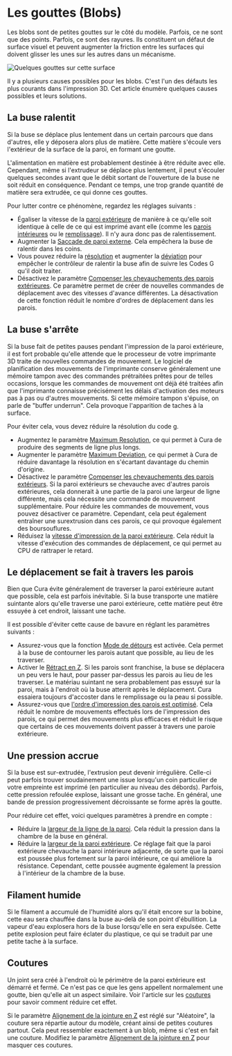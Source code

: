 Les gouttes (Blobs)
====
Les blobs sont de petites gouttes sur le côté du modèle. Parfois, ce ne sont que des points. Parfois, ce sont des rayures. Ils constituent un défaut de surface visuel et peuvent augmenter la friction entre les surfaces qui doivent glisser les unes sur les autres dans un mécanisme.

![Quelques gouttes sur cette surface](../../../articles/images/blobs.jpg)

Il y a plusieurs causes possibles pour les blobs. C'est l'un des défauts les plus courants dans l'impression 3D. Cet article énumère quelques causes possibles et leurs solutions.

La buse ralentit
----
Si la buse se déplace plus lentement dans un certain parcours que dans d'autres, elle y déposera alors plus de matière. Cette matière s'écoule vers l'extérieur de la surface de la paroi, en formant une goutte.

L'alimentation en matière est probablement destinée à être réduite avec elle. Cependant, même si l'extrudeur se déplace plus lentement, il peut s'écouler quelques secondes avant que le débit sortant de l'ouverture de la buse ne soit réduit en conséquence. Pendant ce temps, une trop grande quantité de matière sera extrudée, ce qui donne ces gouttes.

Pour lutter contre ce phénomène, regardez les réglages suivants :
* Égaliser la vitesse de la [paroi extérieure](../speed/speed_wall_0.md) de manière à ce qu'elle soit identique à celle de ce qui est imprimé avant elle (comme les [parois intérieures](../speed/speed_wall_x.md) ou le [remplissage](../speed/speed_infill.md)). Il n'y aura donc pas de ralentissement.
* Augmenter la [Saccade de paroi externe](../speed/jerk_wall_0.md). Cela empêchera la buse de ralentir dans les coins.
* Vous pouvez réduire la [résolution](../meshfix/meshfix_maximum_resolution.md) et augmenter la [déviation](../meshfix/meshfix_maximum_deviation.md) pour empêcher le contrôleur de ralentir la buse afin de suivre les Codes G qu'il doit traiter.
* Désactivez le paramètre [Compenser les chevauchements des parois extérieures](../shell/travel_compensate_overlapping_walls_0_enabled.md). Ce paramètre permet de créer de nouvelles commandes de déplacement avec des vitesses d'avance différentes. La désactivation de cette fonction réduit le nombre d'ordres de déplacement dans les parois.

La buse s'arrête
----
Si la buse fait de petites pauses pendant l'impression de la paroi extérieure, il est fort probable qu'elle attende que le processeur de votre imprimante 3D traite de nouvelles commandes de mouvement. Le logiciel de planification des mouvements de l'imprimante conserve généralement une mémoire tampon avec des commandes prétraitées prêtes pour de telles occasions, lorsque les commandes de mouvement ont déjà été traitées afin que l'imprimante connaisse précisément les délais d'activation des moteurs pas à pas ou d'autres mouvements. Si cette mémoire tampon s'épuise, on parle de "buffer underrun". Cela provoque l'apparition de taches à la surface.

Pour éviter cela, vous devez réduire la résolution du code g.
* Augmentez le paramètre [Maximum Resolution](../meshfix/meshfix_maximum_resolution.md), ce qui permet à Cura de produire des segments de ligne plus longs.
* Augmenter le paramètre [Maximum Deviation](../meshfix/meshfix_maximum_deviation.md), ce qui permet à Cura de réduire davantage la résolution en s'écartant davantage du chemin d'origine.
* Désactivez le paramètre [Compenser les chevauchements des parois extérieurs](../shell/travel_compensate_overlapping_walls_0_enabled.md). Si la paroi extérieurs se chevauche avec d'autres parois extérieures, cela donnerait à une partie de la paroi une largeur de ligne différente, mais cela nécessite une commande de mouvement supplémentaire. Pour réduire les commandes de mouvement, vous pouvez désactiver ce paramètre. Cependant, cela peut également entraîner une surextrusion dans ces parois, ce qui provoque également des boursouflures.
* Réduisez la [vitesse d'impression de la paroi extérieure](../speed/speed_wall_0.md). Cela réduit la vitesse d'exécution des commandes de déplacement, ce qui permet au CPU de rattraper le retard.

Le déplacement se fait à travers les parois
----
Bien que Cura évite généralement de traverser la paroi extérieure autant que possible, cela est parfois inévitable. Si la buse transporte une matière suintante alors qu'elle traverse une paroi extérieure, cette matière peut être essuyée à cet endroit, laissant une tache.

Il est possible d'éviter cette cause de bavure en réglant les paramètres suivants :
* Assurez-vous que la fonction [Mode de détours](../travel/retraction_combing.md) est activée. Cela permet à la buse de contourner les parois autant que possible, au lieu de les traverser.
* Activer le [Rétract en Z](../travel/retraction_hop_enabled.md). Si les parois sont franchise, la buse se déplacera un peu vers le haut, pour passer par-dessus les parois au lieu de les traverser. Le matériau suintant ne sera probablement pas essuyé sur la paroi, mais à l'endroit où la buse atterrit après le déplacement. Cura essaiera toujours d'accoster dans le remplissage ou la peau si possible.
* Assurez-vous que [l'ordre d'impression des parois est optimisé](../shell/optimize_wall_printing_order.md). Cela réduit le nombre de mouvements effectués lors de l'impression des parois, ce qui permet des mouvements plus efficaces et réduit le risque que certains de ces mouvements doivent passer à travers une paroie extérieure.

Une pression accrue
----
Si la buse est sur-extrudée, l'extrusion peut devenir irrégulière. Celle-ci peut parfois trouver soudainement une issue lorsqu'un coin particulier de votre empreinte est imprimé (en particulier au niveau des débords). Parfois, cette pression refoulée explose, laissant une grosse tache. En général, une bande de pression progressivement décroissante se forme après la goutte.

Pour réduire cet effet, voici quelques paramètres à prendre en compte :
* Réduire la [largeur de la ligne de la paroi](../resolution/wall_line_width.md). Cela réduit la pression dans la chambre de la buse en général.
* Réduire la [largeur de la paroi extérieure](../shell/wall_0_inset.md). Ce réglage fait que la paroi extérieure chevauche la paroi intérieure adjacente, de sorte que la paroi est poussée plus fortement sur la paroi intérieure, ce qui améliore la résistance. Cependant, cette poussée augmente également la pression à l'intérieur de la chambre de la buse.

Filament humide
----
Si le filament a accumulé de l'humidité alors qu'il était encore sur la bobine, cette eau sera chauffée dans la buse au-delà de son point d'ébullition. La vapeur d'eau explosera hors de la buse lorsqu'elle en sera expulsée. Cette petite explosion peut faire éclater du plastique, ce qui se traduit par une petite tache à la surface.

Coutures
----
Un joint sera créé à l'endroit où le périmètre de la paroi extérieure est démarré et fermé. Ce n'est pas ce que les gens appellent normalement une goutte, bien qu'elle ait un aspect similaire. Voir l'article sur les [coutures](seam.md) pour savoir comment réduire cet effet.

Si le paramètre [Alignement de la jointure en Z](../shell/z_seam_type.md) est réglé sur "Aléatoire", la couture sera répartie autour du modèle, créant ainsi de petites coutures partout. Cela peut ressembler exactement à un blob, même si c'est en fait une couture. Modifiez le paramètre [Alignement de la jointure en Z](../shell/z_seam_type.md) pour masquer ces coutures.
